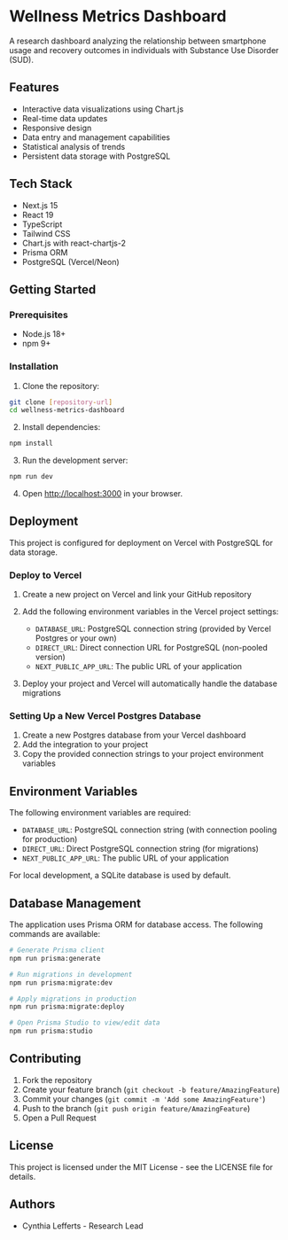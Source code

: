 # Wellness Metrics Dashboard

A research dashboard analyzing the relationship between smartphone usage and recovery outcomes in individuals with Substance Use Disorder (SUD).

## Features

- Interactive data visualizations using Chart.js
- Real-time data updates
- Responsive design
- Data entry and management capabilities
- Statistical analysis of trends
- Persistent data storage with PostgreSQL

## Tech Stack

- Next.js 15
- React 19
- TypeScript
- Tailwind CSS
- Chart.js with react-chartjs-2
- Prisma ORM
- PostgreSQL (Vercel/Neon)

## Getting Started

### Prerequisites

- Node.js 18+ 
- npm 9+

### Installation

1. Clone the repository:
```bash
git clone [repository-url]
cd wellness-metrics-dashboard
```

2. Install dependencies:
```bash
npm install
```

3. Run the development server:
```bash
npm run dev
```

4. Open [http://localhost:3000](http://localhost:3000) in your browser.

## Deployment

This project is configured for deployment on Vercel with PostgreSQL for data storage.

### Deploy to Vercel

1. Create a new project on Vercel and link your GitHub repository
2. Add the following environment variables in the Vercel project settings:
   - `DATABASE_URL`: PostgreSQL connection string (provided by Vercel Postgres or your own)
   - `DIRECT_URL`: Direct connection URL for PostgreSQL (non-pooled version)
   - `NEXT_PUBLIC_APP_URL`: The public URL of your application

3. Deploy your project and Vercel will automatically handle the database migrations

### Setting Up a New Vercel Postgres Database

1. Create a new Postgres database from your Vercel dashboard
2. Add the integration to your project
3. Copy the provided connection strings to your project environment variables

## Environment Variables

The following environment variables are required:

- `DATABASE_URL`: PostgreSQL connection string (with connection pooling for production)
- `DIRECT_URL`: Direct PostgreSQL connection string (for migrations)
- `NEXT_PUBLIC_APP_URL`: The public URL of your application

For local development, a SQLite database is used by default.

## Database Management

The application uses Prisma ORM for database access. The following commands are available:

```bash
# Generate Prisma client
npm run prisma:generate

# Run migrations in development
npm run prisma:migrate:dev

# Apply migrations in production
npm run prisma:migrate:deploy

# Open Prisma Studio to view/edit data
npm run prisma:studio
```

## Contributing

1. Fork the repository
2. Create your feature branch (`git checkout -b feature/AmazingFeature`)
3. Commit your changes (`git commit -m 'Add some AmazingFeature'`)
4. Push to the branch (`git push origin feature/AmazingFeature`)
5. Open a Pull Request

## License

This project is licensed under the MIT License - see the LICENSE file for details.

## Authors

- Cynthia Lefferts - Research Lead
